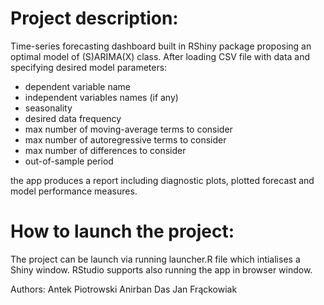 # Project description:

Time-series forecasting dashboard built in RShiny package proposing an optimal model of (S)ARIMA(X) class. 
After loading CSV file with data and specifying desired model parameters:

- dependent variable name
- independent variables names (if any)
- seasonality 
- desired data frequency
- max number of moving-average terms to consider
- max number of autoregressive terms to consider
- max number of differences to consider
- out-of-sample period

the app produces a report including diagnostic plots, plotted forecast 
and model performance measures.

# How to launch the project:

The project can be launch via running launcher.R file which intialises a Shiny window.
RStudio supports also running the app in browser window.

Authors:
Antek Piotrowski
Anirban Das
Jan Frąckowiak


